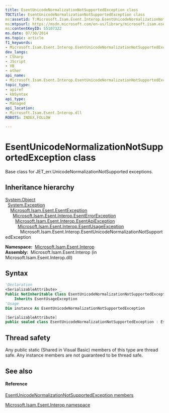 ```yaml
---
title: EsentUnicodeNormalizationNotSupportedException class
TOCTitle: EsentUnicodeNormalizationNotSupportedException class
ms:assetid: T:Microsoft.Isam.Esent.Interop.EsentUnicodeNormalizationNotSupportedException
ms:mtpsurl: https://msdn.microsoft.com/en-us/library/microsoft.isam.esent.interop.esentunicodenormalizationnotsupportedexception(v=EXCHG.10)
ms:contentKeyID: 55107322
ms.date: 07/30/2014
ms.topic: article
f1_keywords:
- Microsoft.Isam.Esent.Interop.EsentUnicodeNormalizationNotSupportedException
dev_langs:
- CSharp
- JScript
- VB
- other
api_name: 
- Microsoft.Isam.Esent.Interop.EsentUnicodeNormalizationNotSupportedException
topic_type: 
- apiref
- kbSyntax
api_type: 
- Managed
api_location: 
- Microsoft.Isam.Esent.Interop.dll
ROBOTS: INDEX,FOLLOW

---
```


# EsentUnicodeNormalizationNotSupportedException class

Base class for JET_err.UnicodeNormalizationNotSupported exceptions.

## Inheritance hierarchy

[System.Object](https://docs.microsoft.com/dotnet/api/system.object?redirectedfrom=MSDN)  
  [System.Exception](https://docs.microsoft.com/dotnet/api/system.exception?redirectedfrom=MSDN)  
    [Microsoft.Isam.Esent.EsentException](dn292088\(v=exchg.10\).md)  
      [Microsoft.Isam.Esent.Interop.EsentErrorException](dn274314\(v=exchg.10\).md)  
        [Microsoft.Isam.Esent.Interop.EsentApiException](dn334231\(v=exchg.10\).md)  
          [Microsoft.Isam.Esent.Interop.EsentUsageException](dn350849\(v=exchg.10\).md)  
            Microsoft.Isam.Esent.Interop.EsentUnicodeNormalizationNotSupportedException  

**Namespace:**  [Microsoft.Isam.Esent.Interop](hh596136\(v=exchg.10\).md)  
**Assembly:**  Microsoft.Isam.Esent.Interop (in Microsoft.Isam.Esent.Interop.dll)

## Syntax

``` vb
'Declaration
<SerializableAttribute> _
Public NotInheritable Class EsentUnicodeNormalizationNotSupportedException _
    Inherits EsentUsageException
'Usage
Dim instance As EsentUnicodeNormalizationNotSupportedException
```

``` csharp
[SerializableAttribute]
public sealed class EsentUnicodeNormalizationNotSupportedException : EsentUsageException
```

## Thread safety

Any public static (Shared in Visual Basic) members of this type are thread safe. Any instance members are not guaranteed to be thread safe.

## See also

#### Reference

[EsentUnicodeNormalizationNotSupportedException members](dn350820\(v=exchg.10\).md)

[Microsoft.Isam.Esent.Interop namespace](hh596136\(v=exchg.10\).md)

